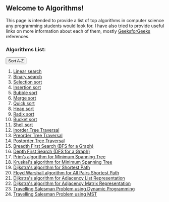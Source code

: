 ## Welcome to Algorithms!

This page is intended to provide a list of top algorithms in computer science any programming students would look for. I have also tried to provide useful links on more information about each of them, mostly <a href="https://www.geeksforgeeks.org/" target="_blank">GeeksforGeeks</a> references.

### Algorithms List:
<button onclick="sortList()">Sort A-Z</button>

<ol id="id01">
  <li><a href="https://www.geeksforgeeks.org/linear-search/" target="_blank">Linear search</a></li>
  <li><a href="http://geeksquiz.com/binary-search/" target="_blank">Binary search</a></li>  
  
  <li><a href="http://geeksquiz.com/selection-sort/" target="_blank">Selection sort</a></li>
  <li><a href="http://geeksquiz.com/insertion-sort/" target="_blank">Insertion sort</a></li>
  <li><a href="http://geeksquiz.com/bubble-sort/" target="_blank">Bubble sort</a></li>
  <li><a href="http://geeksquiz.com/merge-sort/" target="_blank">Merge sort</a></li>
  <li><a href="http://geeksquiz.com/quick-sort/" target="_blank">Quick sort</a></li>
  <li><a href="http://geeksquiz.com/heap-sort/" target="_blank">Heap sort</a></li>
  <li><a href="https://www.geeksforgeeks.org/radix-sort/" target="_blank">Radix sort</a></li>
  <li><a href="https://www.geeksforgeeks.org/bucket-sort-2/" target="_blank">Bucket sort</a></li>
  <li><a href="https://www.geeksforgeeks.org/shellsort/" target="_blank">Shell sort</a></li>
  
  <li><a href="https://www.geeksforgeeks.org/tree-traversals-inorder-preorder-and-postorder/" target="_blank">Inorder Tree Traversal</a></li>
  <li><a href="https://www.geeksforgeeks.org/tree-traversals-inorder-preorder-and-postorder/" target="_blank">Preorder Tree Traversal</a></li>
  <li><a href="https://www.geeksforgeeks.org/tree-traversals-inorder-preorder-and-postorder/" target="_blank">Postorder Tree Traversal</a></li>
  
   <li><a href="https://www.geeksforgeeks.org/breadth-first-search-or-bfs-for-a-graph/" target="_blank">Breadth First Search (BFS for a Graph)</a></li>
   <li><a href="https://www.geeksforgeeks.org/depth-first-search-or-dfs-for-a-graph/" target="_blank">Depth First Search (DFS for a Graph)</a></li>
   
   <li><a href="https://www.geeksforgeeks.org/greedy-algorithms-set-5-prims-minimum-spanning-tree-mst-2/" target="_blank">Prim’s algorithm for Minimum Spanning Tree</a></li>
   <li><a href="https://www.geeksforgeeks.org/kruskals-minimum-spanning-tree-algorithm-greedy-algo-2/" target="_blank">Kruskal's algorithm for Minimum Spanning Tree</a></li>
   
   <li><a href="https://www.geeksforgeeks.org/dijkstras-shortest-path-algorithm-greedy-algo-7/" target="_blank">Dijkstra's algorithm for Shortest Path</a></li>
  <li><a href="https://www.geeksforgeeks.org/floyd-warshall-algorithm-dp-16/" target="_blank">Floyd Warshall algorithm for All Pairs Shortest Path</a></li>
  <li><a href="https://www.geeksforgeeks.org/dijkstras-algorithm-for-adjacency-list-representation-greedy-algo-8/" target="_blank">Dijkstra's algorithm for Adjacency List Representation</a></li>
  <li><a href="https://www.geeksforgeeks.org/prims-minimum-spanning-tree-mst-greedy-algo-5/" target="_blank">Dijkstra's algorithm for Adjacency Matrix Representation</a></li>
  
  <li><a href="https://www.geeksforgeeks.org/travelling-salesman-problem-set-1/" target="_blank">Travelling Salesman Problem using Dynamic Programming</a></li>
  <li><a href="https://www.geeksforgeeks.org/travelling-salesman-problem-set-2-approximate-using-mst/" target="_blank">Travelling Salesman Problem using MST</a></li>
  
</ol>

<script>
// Reference: this script is from https://www.w3schools.com/howto/howto_js_sort_list.asp
function sortList() {
  var list, i, switching, b, shouldSwitch;
  list = document.getElementById("id01");
  switching = true;
  /* Make a loop that will continue until
  no switching has been done: */
  while (switching) {
    // Start by saying: no switching is done:
    switching = false;
    b = list.getElementsByTagName("LI");
    // Loop through all list items:
    for (i = 0; i < (b.length - 1); i++) {
      // Start by saying there should be no switching:
      shouldSwitch = false;
      /* Check if the next item should
      switch place with the current item: */
      if (b[i].innerHTML.toLowerCase() > b[i + 1].innerHTML.toLowerCase()) {
        /* If next item is alphabetically lower than current item,
        mark as a switch and break the loop: */
        shouldSwitch = true;
        break;
      }
    }
    if (shouldSwitch) {
      /* If a switch has been marked, make the switch
      and mark the switch as done: */
      b[i].parentNode.insertBefore(b[i + 1], b[i]);
      switching = true;
    }
  }
}
</script>
